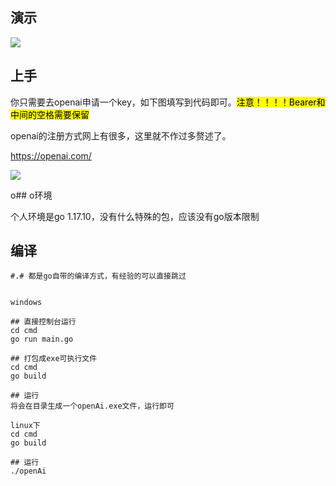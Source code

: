 ## 

## 演示

![](C:\Users\Administrator\AppData\Roaming\marktext\images\2023-02-10-10-57-40-bacbc198d8e0232224bbb8d8e0f6445.png)

## 上手

你只需要去openai申请一个key，如下图填写到代码即可。<mark>注意！！！！Bearer和中间的空格需要保留</mark>

openai的注册方式网上有很多，这里就不作过多赘述了。

https://openai.com/

![](C:\Users\Administrator\AppData\Roaming\marktext\images\2023-02-10-10-55-30-image.png)

o## o环境

个人环境是go 1.17.10，没有什么特殊的包，应该没有go版本限制

## 

## 编译

```
#.# 都是go自带的编译方式，有经验的可以直接跳过


windows

## 直接控制台运行
cd cmd
go run main.go

## 打包成exe可执行文件
cd cmd
go build

## 运行
将会在目录生成一个openAi.exe文件，运行即可

linux下
cd cmd
go build

## 运行
./openAi
```


